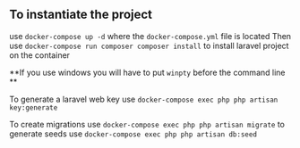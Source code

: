 ## To instantiate the project

use `docker-compose up -d` where the `docker-compose.yml` file is located
Then use `docker-compose run composer composer install` to install laravel project on the container

**If you use windows you will have to put `winpty` before the command line **

To generate a laravel web key use `docker-compose exec php php artisan key:generate`

To create migrations use `docker-compose exec php php artisan migrate`
to generate seeds use `docker-compose exec php php artisan db:seed`
